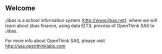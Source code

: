 Welcome
---------------------------
 
Jibas is a school information system (http://www.jibas.net), where we will learn about jibas finance, using data E[T]L process of OpenThink SAS to Jibas.

For more info about OpenThink SAS, please visit http://sas.openthinklabs.com
